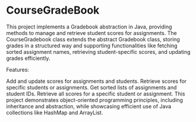 # CourseGradeBook
This project implements a Gradebook abstraction in Java, providing methods to manage and retrieve student scores for assignments. The CourseGradebook class extends the abstract Gradebook class, storing grades in a structured way and supporting functionalities like fetching sorted assignment names, retrieving student-specific scores, and updating grades efficiently.

Features:

Add and update scores for assignments and students.
Retrieve scores for specific students or assignments.
Get sorted lists of assignments and student IDs.
Retrieve all scores for a specific student or assignment.
This project demonstrates object-oriented programming principles, including inheritance and abstraction, while showcasing efficient use of Java collections like HashMap and ArrayList.

